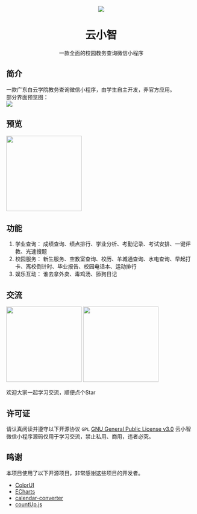 <p align="center">
  <a href="https://www.yunxiaozhi.cn">
    <img src="http://qiniu.yunxiaozhi.cn/mu.png"/>
  </a>
</p>

<h1 align="center">云小智</h1>
<div align="center">
    <p>一款全面的校园教务查询微信小程序</p>
</div>

## 简介
一款广东白云学院教务查询微信小程序，由学生自主开发，非官方应用。    
部分界面预览图：     
<img src="http://qiniu.yunxiaozhi.cn/preview1.png"/>

## 预览
<img width="200" src="http://qiniu.yunxiaozhi.cn/9978f799-bf6d-45d7-9ff8-a1befb9243bd.jpg">

## 功能
1. 学业查询：
成绩查询、绩点排行、学业分析、考勤记录、考试安排、一键评教、光速搜题
2. 校园服务：
新生服务、空教室查询、校历、羊城通查询、水电查询、早起打卡、离校倒计时、毕业报告、校园电话本、运动排行
3. 娱乐互动：
谁去拿外卖、毒鸡汤、舔狗日记

## 交流

<img width="200" src="http://qiniu.yunxiaozhi.cn/fd7c26d6474ccf4ddffc546bb337f14.jpg"/>
<img width="200" src="http://qiniu.yunxiaozhi.cn/d546032939d0c0546bc44d681666ef8.jpg"/>

欢迎大家一起学习交流，顺便点个Star

## 许可证

请认真阅读并遵守以下开源协议
`GPL` [GNU General Public License v3.0](https://github.com/danbaixi/yunxiaozhi/blob/main/LICENSE)
云小智微信小程序源码仅用于学习交流，禁止私用、商用，违者必究。


## 鸣谢
本项目使用了以下开源项目，非常感谢这些项目的开发者。
* [ColorUI](https://github.com/weilanwl/ColorUI)
* [ECharts](https://github.com/apache/incubator-echarts)
* [calendar-converter](https://github.com/StuPig/calendar-converter)
* [countUp.js](https://github.com/inorganik/CountUp.js)